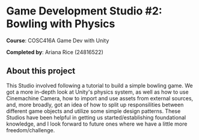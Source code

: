 # Game Development Studio #2: Bowling with Physics

**Course**: COSC416A Game Dev with Unity

**Completed by**: Ariana Rice (24816522)

## About this project

This Studio involved following a tutorial to build a simple bowling game. We got a more in-depth look at Unity's physics system, 
as well as how to use Cinemachine Camera, how to import and use assets from external sources, and, more broadly, got an idea of 
how to split up responsilities between different game objects and utilize some simple design patterns. These Studios have been
helpful in getting us started/establishing foundational knowledge, and I look forward to future ones where we have a little more 
freedom/challenge.
